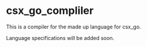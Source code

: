 # csx_go_compliler

This is a compiler for the made up language for csx_go.

Language specifications will be added soon.

